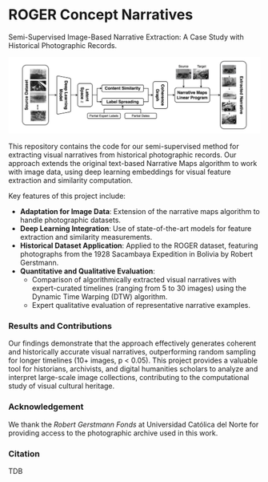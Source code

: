 # ROGER Concept Narratives
Semi-Supervised Image-Based Narrative Extraction: A Case Study with Historical Photographic Records.

![Concept Narrative Extraction Pipeline](./extraction-pipeline.png "Concept Narrative Extraction Pipeline")

This repository contains the code for our semi-supervised method for extracting visual narratives from historical photographic records. Our approach extends the original text-based Narrative Maps algorithm to work with image data, using deep learning embeddings for visual feature extraction and similarity computation.

Key features of this project include:
- **Adaptation for Image Data**: Extension of the narrative maps algorithm to handle photographic datasets.
- **Deep Learning Integration**: Use of state-of-the-art models for feature extraction and similarity measurements.
- **Historical Dataset Application**: Applied to the ROGER dataset, featuring photographs from the 1928 Sacambaya Expedition in Bolivia by Robert Gerstmann.
- **Quantitative and Qualitative Evaluation**:
    - Comparison of algorithmically extracted visual narratives with expert-curated timelines (ranging from 5 to 30 images) using the Dynamic Time Warping (DTW) algorithm.
    - Expert qualitative evaluation of representative narrative examples.

###  Results and Contributions
Our findings demonstrate that the approach effectively generates coherent and historically accurate visual narratives, outperforming random sampling for longer timelines (10+ images, p < 0.05). This project provides a valuable tool for historians, archivists, and digital humanities scholars to analyze and interpret large-scale image collections, contributing to the computational study of visual cultural heritage.

### Acknowledgement
We thank the *Robert Gerstmann Fonds* at Universidad Católica del Norte for providing access to the photographic archive used in this work.

### Citation
TDB